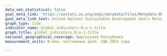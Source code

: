```yaml
---
data_non_statistical: false
goal_meta_link: 'https://unstats.un.org/sdgs/metadata/files/Metadata-08-0A-01.pdf '
goal_meta_link_text: United Nations Sustainable Development Goals Metadata (PDF 208 KB)
graph_type: line
indicator_name: global_indicators.8-a-1-title
graph_title: global_indicators.8-a-1-title
national_geographical_coverage: Кыргызская Республика
measurement_units: В млн. постоянных долл. США 2023 года

---
```


